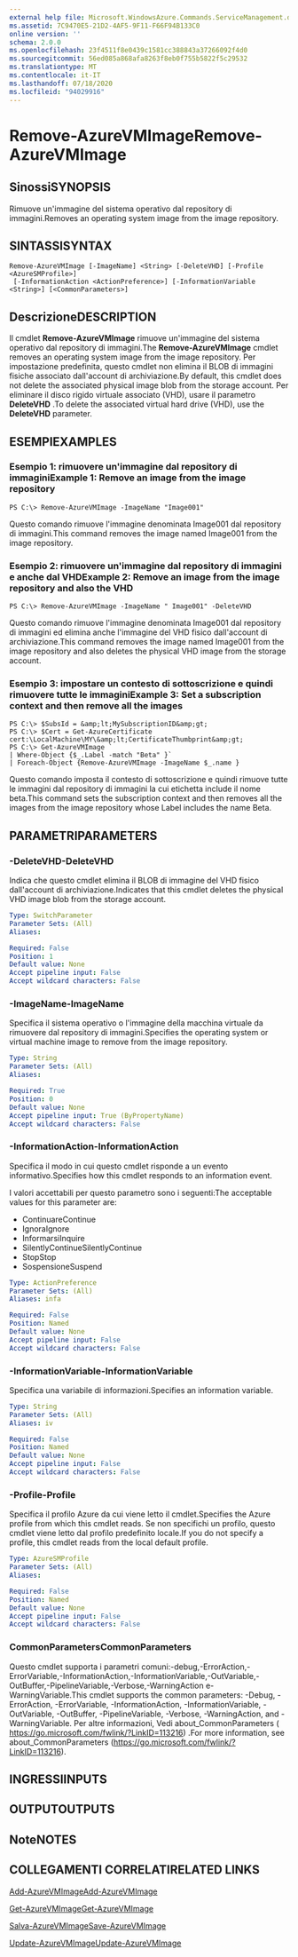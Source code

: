 ```yaml
---
external help file: Microsoft.WindowsAzure.Commands.ServiceManagement.dll-Help.xml
ms.assetid: 7C9470E5-21D2-4AF5-9F11-F66F94B133C0
online version: ''
schema: 2.0.0
ms.openlocfilehash: 23f4511f8e0439c1581cc388843a37266092f4d0
ms.sourcegitcommit: 56ed085a868afa8263f8eb0f755b5822f5c29532
ms.translationtype: MT
ms.contentlocale: it-IT
ms.lasthandoff: 07/18/2020
ms.locfileid: "94029916"
---
```

# <span data-ttu-id="34f40-101">Remove-AzureVMImage</span><span class="sxs-lookup"><span data-stu-id="34f40-101">Remove-AzureVMImage</span></span>

## <span data-ttu-id="34f40-102">Sinossi</span><span class="sxs-lookup"><span data-stu-id="34f40-102">SYNOPSIS</span></span>
<span data-ttu-id="34f40-103">Rimuove un'immagine del sistema operativo dal repository di immagini.</span><span class="sxs-lookup"><span data-stu-id="34f40-103">Removes an operating system image from the image repository.</span></span>

## <span data-ttu-id="34f40-104">SINTASSI</span><span class="sxs-lookup"><span data-stu-id="34f40-104">SYNTAX</span></span>

```
Remove-AzureVMImage [-ImageName] <String> [-DeleteVHD] [-Profile <AzureSMProfile>]
 [-InformationAction <ActionPreference>] [-InformationVariable <String>] [<CommonParameters>]
```

## <span data-ttu-id="34f40-105">Descrizione</span><span class="sxs-lookup"><span data-stu-id="34f40-105">DESCRIPTION</span></span>
<span data-ttu-id="34f40-106">Il cmdlet **Remove-AzureVMImage** rimuove un'immagine del sistema operativo dal repository di immagini.</span><span class="sxs-lookup"><span data-stu-id="34f40-106">The **Remove-AzureVMImage** cmdlet removes an operating system image from the image repository.</span></span>
<span data-ttu-id="34f40-107">Per impostazione predefinita, questo cmdlet non elimina il BLOB di immagini fisiche associato dall'account di archiviazione.</span><span class="sxs-lookup"><span data-stu-id="34f40-107">By default, this cmdlet does not delete the associated physical image blob from the storage account.</span></span>
<span data-ttu-id="34f40-108">Per eliminare il disco rigido virtuale associato (VHD), usare il parametro **DeleteVHD** .</span><span class="sxs-lookup"><span data-stu-id="34f40-108">To delete the associated virtual hard drive (VHD), use the **DeleteVHD** parameter.</span></span>

## <span data-ttu-id="34f40-109">ESEMPI</span><span class="sxs-lookup"><span data-stu-id="34f40-109">EXAMPLES</span></span>

### <span data-ttu-id="34f40-110">Esempio 1: rimuovere un'immagine dal repository di immagini</span><span class="sxs-lookup"><span data-stu-id="34f40-110">Example 1: Remove an image from the image repository</span></span>
```
PS C:\> Remove-AzureVMImage -ImageName "Image001"
```

<span data-ttu-id="34f40-111">Questo comando rimuove l'immagine denominata Image001 dal repository di immagini.</span><span class="sxs-lookup"><span data-stu-id="34f40-111">This command removes the image named Image001 from the image repository.</span></span>

### <span data-ttu-id="34f40-112">Esempio 2: rimuovere un'immagine dal repository di immagini e anche dal VHD</span><span class="sxs-lookup"><span data-stu-id="34f40-112">Example 2: Remove an image from the image repository and also the VHD</span></span>
```
PS C:\> Remove-AzureVMImage -ImageName " Image001" -DeleteVHD
```

<span data-ttu-id="34f40-113">Questo comando rimuove l'immagine denominata Image001 dal repository di immagini ed elimina anche l'immagine del VHD fisico dall'account di archiviazione.</span><span class="sxs-lookup"><span data-stu-id="34f40-113">This command removes the image named Image001 from the image repository and also deletes the physical VHD image from the storage account.</span></span>

### <span data-ttu-id="34f40-114">Esempio 3: impostare un contesto di sottoscrizione e quindi rimuovere tutte le immagini</span><span class="sxs-lookup"><span data-stu-id="34f40-114">Example 3: Set a subscription context and then remove all the images</span></span>
```
PS C:\> $SubsId = &amp;lt;MySubscriptionID&amp;gt;
PS C:\> $Cert = Get-AzureCertificate cert:\LocalMachine\MY\&amp;lt;CertificateThumbprint&amp;gt;
PS C:\> Get-AzureVMImage `
| Where-Object {$_.Label -match "Beta" }`
| Foreach-Object {Remove-AzureVMImage -ImageName $_.name }
```

<span data-ttu-id="34f40-115">Questo comando imposta il contesto di sottoscrizione e quindi rimuove tutte le immagini dal repository di immagini la cui etichetta include il nome beta.</span><span class="sxs-lookup"><span data-stu-id="34f40-115">This command sets the subscription context and then removes all the images from the image repository whose Label includes the name Beta.</span></span>

## <span data-ttu-id="34f40-116">PARAMETRI</span><span class="sxs-lookup"><span data-stu-id="34f40-116">PARAMETERS</span></span>

### <span data-ttu-id="34f40-117">-DeleteVHD</span><span class="sxs-lookup"><span data-stu-id="34f40-117">-DeleteVHD</span></span>
<span data-ttu-id="34f40-118">Indica che questo cmdlet elimina il BLOB di immagine del VHD fisico dall'account di archiviazione.</span><span class="sxs-lookup"><span data-stu-id="34f40-118">Indicates that this cmdlet deletes the physical VHD image blob from the storage account.</span></span>

```yaml
Type: SwitchParameter
Parameter Sets: (All)
Aliases: 

Required: False
Position: 1
Default value: None
Accept pipeline input: False
Accept wildcard characters: False
```

### <span data-ttu-id="34f40-119">-ImageName</span><span class="sxs-lookup"><span data-stu-id="34f40-119">-ImageName</span></span>
<span data-ttu-id="34f40-120">Specifica il sistema operativo o l'immagine della macchina virtuale da rimuovere dal repository di immagini.</span><span class="sxs-lookup"><span data-stu-id="34f40-120">Specifies the operating system or virtual machine image to remove from the image repository.</span></span>

```yaml
Type: String
Parameter Sets: (All)
Aliases: 

Required: True
Position: 0
Default value: None
Accept pipeline input: True (ByPropertyName)
Accept wildcard characters: False
```

### <span data-ttu-id="34f40-121">-InformationAction</span><span class="sxs-lookup"><span data-stu-id="34f40-121">-InformationAction</span></span>
<span data-ttu-id="34f40-122">Specifica il modo in cui questo cmdlet risponde a un evento informativo.</span><span class="sxs-lookup"><span data-stu-id="34f40-122">Specifies how this cmdlet responds to an information event.</span></span>

<span data-ttu-id="34f40-123">I valori accettabili per questo parametro sono i seguenti:</span><span class="sxs-lookup"><span data-stu-id="34f40-123">The acceptable values for this parameter are:</span></span>

- <span data-ttu-id="34f40-124">Continuare</span><span class="sxs-lookup"><span data-stu-id="34f40-124">Continue</span></span>
- <span data-ttu-id="34f40-125">Ignora</span><span class="sxs-lookup"><span data-stu-id="34f40-125">Ignore</span></span>
- <span data-ttu-id="34f40-126">Informarsi</span><span class="sxs-lookup"><span data-stu-id="34f40-126">Inquire</span></span>
- <span data-ttu-id="34f40-127">SilentlyContinue</span><span class="sxs-lookup"><span data-stu-id="34f40-127">SilentlyContinue</span></span>
- <span data-ttu-id="34f40-128">Stop</span><span class="sxs-lookup"><span data-stu-id="34f40-128">Stop</span></span>
- <span data-ttu-id="34f40-129">Sospensione</span><span class="sxs-lookup"><span data-stu-id="34f40-129">Suspend</span></span>

```yaml
Type: ActionPreference
Parameter Sets: (All)
Aliases: infa

Required: False
Position: Named
Default value: None
Accept pipeline input: False
Accept wildcard characters: False
```

### <span data-ttu-id="34f40-130">-InformationVariable</span><span class="sxs-lookup"><span data-stu-id="34f40-130">-InformationVariable</span></span>
<span data-ttu-id="34f40-131">Specifica una variabile di informazioni.</span><span class="sxs-lookup"><span data-stu-id="34f40-131">Specifies an information variable.</span></span>

```yaml
Type: String
Parameter Sets: (All)
Aliases: iv

Required: False
Position: Named
Default value: None
Accept pipeline input: False
Accept wildcard characters: False
```

### <span data-ttu-id="34f40-132">-Profile</span><span class="sxs-lookup"><span data-stu-id="34f40-132">-Profile</span></span>
<span data-ttu-id="34f40-133">Specifica il profilo Azure da cui viene letto il cmdlet.</span><span class="sxs-lookup"><span data-stu-id="34f40-133">Specifies the Azure profile from which this cmdlet reads.</span></span>
<span data-ttu-id="34f40-134">Se non specifichi un profilo, questo cmdlet viene letto dal profilo predefinito locale.</span><span class="sxs-lookup"><span data-stu-id="34f40-134">If you do not specify a profile, this cmdlet reads from the local default profile.</span></span>

```yaml
Type: AzureSMProfile
Parameter Sets: (All)
Aliases: 

Required: False
Position: Named
Default value: None
Accept pipeline input: False
Accept wildcard characters: False
```

### <span data-ttu-id="34f40-135">CommonParameters</span><span class="sxs-lookup"><span data-stu-id="34f40-135">CommonParameters</span></span>
<span data-ttu-id="34f40-136">Questo cmdlet supporta i parametri comuni:-debug,-ErrorAction,-ErrorVariable,-InformationAction,-InformationVariable,-OutVariable,-OutBuffer,-PipelineVariable,-Verbose,-WarningAction e-WarningVariable.</span><span class="sxs-lookup"><span data-stu-id="34f40-136">This cmdlet supports the common parameters: -Debug, -ErrorAction, -ErrorVariable, -InformationAction, -InformationVariable, -OutVariable, -OutBuffer, -PipelineVariable, -Verbose, -WarningAction, and -WarningVariable.</span></span> <span data-ttu-id="34f40-137">Per altre informazioni, Vedi about_CommonParameters ( https://go.microsoft.com/fwlink/?LinkID=113216) .</span><span class="sxs-lookup"><span data-stu-id="34f40-137">For more information, see about_CommonParameters (https://go.microsoft.com/fwlink/?LinkID=113216).</span></span>

## <span data-ttu-id="34f40-138">INGRESSI</span><span class="sxs-lookup"><span data-stu-id="34f40-138">INPUTS</span></span>

## <span data-ttu-id="34f40-139">OUTPUT</span><span class="sxs-lookup"><span data-stu-id="34f40-139">OUTPUTS</span></span>

## <span data-ttu-id="34f40-140">Note</span><span class="sxs-lookup"><span data-stu-id="34f40-140">NOTES</span></span>

## <span data-ttu-id="34f40-141">COLLEGAMENTI CORRELATI</span><span class="sxs-lookup"><span data-stu-id="34f40-141">RELATED LINKS</span></span>

[<span data-ttu-id="34f40-142">Add-AzureVMImage</span><span class="sxs-lookup"><span data-stu-id="34f40-142">Add-AzureVMImage</span></span>](./Add-AzureVMImage.md)

[<span data-ttu-id="34f40-143">Get-AzureVMImage</span><span class="sxs-lookup"><span data-stu-id="34f40-143">Get-AzureVMImage</span></span>](./Get-AzureVMImage.md)

[<span data-ttu-id="34f40-144">Salva-AzureVMImage</span><span class="sxs-lookup"><span data-stu-id="34f40-144">Save-AzureVMImage</span></span>](./Save-AzureVMImage.md)

[<span data-ttu-id="34f40-145">Update-AzureVMImage</span><span class="sxs-lookup"><span data-stu-id="34f40-145">Update-AzureVMImage</span></span>](./Update-AzureVMImage.md)


